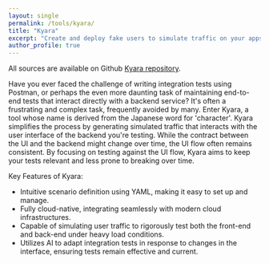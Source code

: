 ```yaml
---
layout: single
permalink: /tools/kyara/
title: "Kyara"
excerpt: "Create and deploy fake users to simulate traffic on your apps."
author_profile: true
---
```


All sources are available on Github [Kyara repository][kyara-repository].

Have you ever faced the challenge of writing integration tests using Postman, or perhaps the even more daunting task of maintaining end-to-end tests that interact directly with a backend service? It's often a frustrating and complex task, frequently avoided by many. Enter Kyara, a tool whose name is derived from the Japanese word for 'character'. Kyara simplifies the process by generating simulated traffic that interacts with the user interface of the backend you're testing. While the contract between the UI and the backend might change over time, the UI flow often remains consistent. By focusing on testing against the UI flow, Kyara aims to keep your tests relevant and less prone to breaking over time.

Key Features of Kyara:

- Intuitive scenario definition using YAML, making it easy to set up and manage.
- Fully cloud-native, integrating seamlessly with modern cloud infrastructures.
- Capable of simulating user traffic to rigorously test both the front-end and back-end under heavy load conditions.
- Utilizes AI to adapt integration tests in response to changes in the interface, ensuring tests remain effective and current.

[kyara-repository]: https://github.com/Bloom-Perf/kyara
